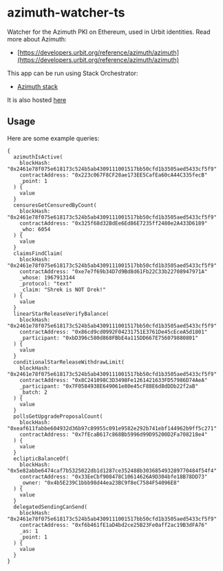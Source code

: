 # azimuth-watcher-ts

Watcher for the Azimuth PKI on Ethereum, used in Urbit identities. Read more about Azimuth:

- [https://developers.urbit.org/reference/azimuth/azimuth](https://developers.urbit.org/reference/azimuth/azimuth)

This app can be run using Stack Orchestrator:

- [Azimuth stack](https://git.vdb.to/cerc-io/stack-orchestrator/src/branch/main/app/data/stacks/azimuth)

It is also hosted [here](https://azimuth.dev.vdb.to/graphql)

## Usage

Here are some example queries:

```
{
  azimuthIsActive(
    blockHash: "0x2461e78f075e618173c524b5ab4309111001517bb50cfd1b3505aed5433cf5f9"
    contractAddress: "0x223c067F8CF28ae173EE5CafEa60cA44C335fecB"
    _point: 1
  ) {
    value
  }
  censuresGetCensuredByCount(
    blockHash: "0x2461e78f075e618173c524b5ab4309111001517bb50cfd1b3505aed5433cf5f9"
    contractAddress: "0x325f68d32BdEe6Ed86E7235ff2480e2A433D6189"
    _who: 6054
  ) {
    value
  }
  claimsFindClaim(
    blockHash: "0x2461e78f075e618173c524b5ab4309111001517bb50cfd1b3505aed5433cf5f9"
    contractAddress: "0xe7e7f69b34D7d9Bd8d61Fb22C33b22708947971A"
    _whose: 1967913144
    _protocol: "text"
    _claim: "Shrek is NOT Drek!"
  ) {
    value
  }
  linearStarReleaseVerifyBalance(
    blockHash: "0x2461e78f075e618173c524b5ab4309111001517bb50cfd1b3505aed5433cf5f9"
    contractAddress: "0x86cd9cd0992F04231751E3761De45cEceA5d1801"
    _participant: "0xbD396c580d868FBbE4a115DD667E756079880801"
  ) {
    value
  }
  conditionalStarReleaseWithdrawLimit(
    blockHash: "0x2461e78f075e618173c524b5ab4309111001517bb50cfd1b3505aed5433cf5f9"
    contractAddress: "0x8C241098C3D3498Fe1261421633FD57986D74AeA"
    _participant: "0x7F0584938E649061e80e45cF88E6d8dDDb22f2aB"
    _batch: 2
  ) {
    value
  }
  pollsGetUpgradeProposalCount(
    blockHash: "0xeaf611fabbe604932d36b97c89955c091e9582e292b741ebf144962b9ff5c271"
    contractAddress: "0x7fEcaB617c868Bb5996d99D95200D2Fa708218e4"
  ) {
    value
  }
  eclipticBalanceOf(
    blockHash: "0x5e82abbe6474caf7b5325022db1d1287ce352488b303685493289770484f54f4"
    contractAddress: "0x33EeCbf908478C10614626A9D304bfe18B78DD73"
    _owner: "0x4b5E239C1bbb98d44ea23BC9f8eC7584F54096E8"
  ) {
    value
  }
  delegatedSendingCanSend(
    blockHash: "0x2461e78f075e618173c524b5ab4309111001517bb50cfd1b3505aed5433cf5f9"
    contractAddress: "0xf6b461fE1aD4bd2ce25B23Fe0aff2ac19B3dFA76"
    _as: 1
    _point: 1
  ) {
    value
  }
}
```
